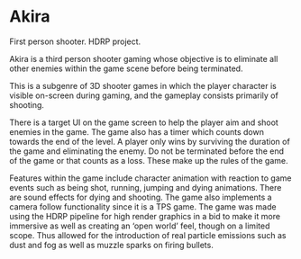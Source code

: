 # Akira
First person shooter. HDRP project.

Akira is a third person shooter gaming whose objective is to eliminate all other enemies within the game scene before being terminated.

This is a subgenre of 3D shooter games in which the player character is visible on-screen during gaming, and the gameplay consists primarily of shooting.

There is a target UI on the game screen to help the player aim and shoot enemies in the game. 
The game also has a timer which counts down towards the end of the level. A player only wins by surviving the duration of the game and eliminating the enemy.
Do not be terminated before the end of the game or that counts as a loss. These make up the rules of the game.

Features within the game include character animation with reaction to game events such as being shot, running, jumping and dying animations.
There are sound effects for dying and shooting. The game also implements a camera follow functionality since it is a TPS game.
The game was made using the HDRP pipeline for high render graphics in a bid to make it more immersive as well as creating an ‘open world’ feel, though on a limited scope. Thus allowed for the introduction of real particle emissions such as dust and fog as well as muzzle sparks on firing bullets.

